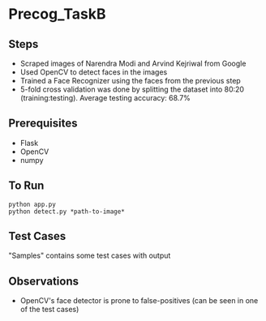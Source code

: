 # Precog_TaskB

## Steps

* Scraped images of Narendra Modi and Arvind Kejriwal from Google
* Used OpenCV to detect faces in the images
* Trained a Face Recognizer using the faces from the previous step
* 5-fold cross validation was done by splitting the dataset into 80:20 (training:testing). Average testing accuracy: 68.7%

## Prerequisites

* Flask
* OpenCV
* numpy

## To Run

```shell
python app.py
python detect.py *path-to-image*
```

## Test Cases

"Samples" contains some test cases with output

## Observations

* OpenCV's face detector is prone to false-positives (can be seen in one of the test cases)